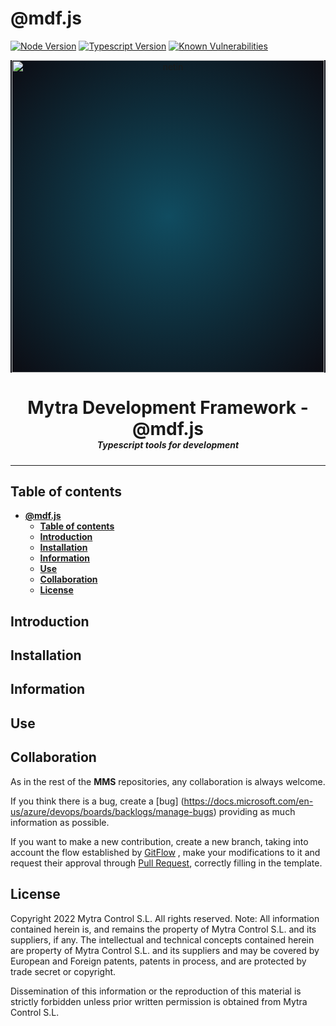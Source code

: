 # **@mdf.js**

[![Node Version](https://img.shields.io/static/v1?style=flat&logo=node.js&logoColor=green&label=node&message=%3E=12%20||%2014&color=blue)](https://nodejs.org/en/)
[![Typescript Version](https://img.shields.io/static/v1?style=flat&logo=typescript&label=Typescript&message=4.3&color=blue)](https://www.typescriptlang.org/)
[![Known Vulnerabilities](https://img.shields.io/static/v1?style=flat&logo=snyk&label=Vulnerabilities&message=0&color=300A98F)](https://snyk.io/package/npm/snyk)

<!-- markdownlint-disable MD033 MD041 -->
<p align="center">
  <div style="text-align:center;background-image:radial-gradient(circle farthest-corner at 50% 50%, #104c60, #0c0c13);">
    <img src="https://assets.website-files.com/626a3ef32d23835d9b2e4532/6290ab1e2d3e0d922913a6e3_digitalizacion_ENG.svg"alt="netin"width="500">
  </div>
</p>

<h1 style="text-align:center;margin-bottom:0">Mytra Development Framework - @mdf.js </h1>
<h5 style="text-align:center;margin-top:0">Typescript tools for development</h5>

<!-- markdownlint-enable MD033 -->

___

## **Table of contents**

- [**@mdf.js**](#mdf)
  - [**Table of contents**](#table-of-contents)
  - [**Introduction**](#introduction)
  - [**Installation**](#installation)
  - [**Information**](#information)
  - [**Use**](#use)
  - [**Collaboration**](#collaboration)
  - [**License**](#license)

## **Introduction**

## **Installation**

## **Information**

## **Use**

## **Collaboration**

As in the rest of the **MMS** repositories, any collaboration is always welcome.

If you think there is a bug, create a [bug] (https://docs.microsoft.com/en-us/azure/devops/boards/backlogs/manage-bugs) providing as much information as possible.

If you want to make a new contribution, create a new branch, taking into account the flow established by [GitFlow](https://www.atlassian.com/es/git/tutorials/comparing-workflows/gitflow-workflow) , make your modifications to it and request their approval through [Pull Request](https://docs.microsoft.com/en-us/azure/devops/repos/git/pull-requests?view=azure-devops ), correctly filling in the template.

## **License**

Copyright 2022 Mytra Control S.L. All rights reserved.
Note: All information contained herein is, and remains the property of Mytra Control S.L. and its suppliers, if any. The intellectual and technical concepts contained herein are property of Mytra Control S.L. and its suppliers and may be covered by European and Foreign patents, patents in process, and are protected by trade secret or copyright.

Dissemination of this information or the reproduction of this material is strictly forbidden unless prior written permission is obtained from Mytra Control S.L.
